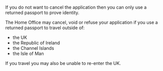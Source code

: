 If you do not want to cancel the application then you can only use a returned passport to prove identity.

The Home Office may cancel, void or refuse your application if you use a returned passport to travel outside of:

- the UK
- the Republic of Ireland
- the Channel Islands
- the Isle of Man

If you travel you may also be unable to re-enter the UK.
